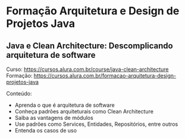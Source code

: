 # Formação Arquitetura e Design de Projetos Java

## Java e Clean Architecture: Descomplicando arquitetura de software

Curso: https://cursos.alura.com.br/course/java-clean-architecture  
Formação: https://cursos.alura.com.br/formacao-arquitetura-design-projetos-java

Conteúdo:
- Aprenda o que é arquitetura de software
- Conheça padrões arquiteturais como Clean Architecture
- Saiba as vantagens de módulos
- Use padrões como Services, Entidades, Repositórios, entre outros
- Entenda os casos de uso
